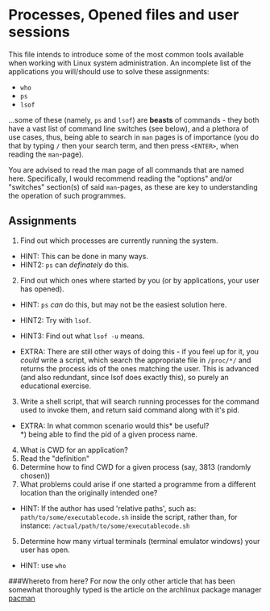 Processes, Opened files and user sessions
=========================================
This file intends to introduce some of the most common tools available when
working with Linux system administration.
An incomplete list of the applications you will/should use to solve these assignments:
* `who`
* `ps`
* `lsof`

...some of these (namely, `ps` and `lsof`) are __beasts__ of commands - they both
have a vast list of command line switches (see below), and a plethora of use
cases, thus, being able to search in `man` pages is of importance (you do that by
typing `/` then your search term, and then press `<ENTER>`, when reading the
`man`-page).

You are advised to read the man page of all commands that are named here.
Specifically, I would recommend reading the "options" and/or "switches" section(s)
of said `man`-pages, as these are key to understanding the operation of such
programmes.


Assignments
-----------
1. Find out which processes are currently running the system.
  * HINT: This can be done in many ways.
  * HINT2: `ps` can _definately_ do this.

2. Find out which ones where started by you (or by applications, your
   user has opened).
  * HINT: `ps` _can_ do this, but may not be the easiest solution here.
  * HINT2: Try with `lsof`.
  * HINT3: Find out what `lsof -u` means.

  * EXTRA: There are still other ways of doing this - if you feel up for it,
          you _could_ write a script, which search the appropriate file in
          `/proc/*/` and returns the process ids of the ones matching the user.
          This is advanced (and also redundant, since lsof does exactly this),
          so purely an educational exercise.

3. Write a shell script, that will search running processes for the command
   used to invoke them, and return said command along with it's pid.

  * EXTRA: In what common scenario would this* be useful?<br/>
          *) being able to find the pid of a given process name.

4. What is CWD for an application?
  1. Read the "definition"
  2. Determine how to find CWD for a given process (say, 3813 (randomly chosen))
  3. What problems could arise if one started a programme from a different location than the originally intended one?

  * HINT: If the author has used 'relative paths', such as:
          `path/to/some/executablecode.sh` inside the script,
          rather than, for instance:
          `/actual/path/to/some/executablecode.sh`

5. Determine how many virtual terminals (terminal emulator windows) your user
   has open.
  * HINT: use `who`


###Whereto from here?
For now the only other article that has been somewhat thoroughly typed is the
article on the archlinux package manager [pacman](pacman/pacman.md)
<!---
I would suggest the [extended lsof article](lsof/lsof.exercises.md)
and the [extended ps article](ps/ps.exercises.md), to better get to grips
with those two tools.
--->


